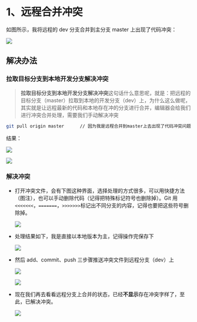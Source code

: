 # 1、远程合并冲突

如图所示，我将远程的 dev 分支合并到主分支 master 上出现了代码冲突：

![](D:\Project\image-host\img/image-20210809212929965.png)

## 解决办法

### 拉取目标分支到本地开发分支解决冲突

> **拉取目标分支到本地开发分支解决冲突**这句话什么意思呢，就是：把远程的目标分支（master）拉取到本地的开发分支（dev）上，为什么这么做呢，其实就是让远程最新的代码和本地存在冲的分支进行合并，编辑器会给我们进行冲突合并处理，需要我们手动解决冲突

```bash
git pull origin master		// 因为我是远程合并到master上去出现了代码冲突问题，所以要把远程master代码拉下来合并本地代码，这里拉取的分支要取你远程被合并的分支！！！不是千篇一律的master！！！
```

结果：

![](D:\Project\image-host\img/image-20210809213834634.png)

![](D:\Project\image-host\img/image-20210809214106262.png)

### 解决冲突

-   打开冲突文件，会有下图这种界面，选择处理的方式很多，可以用快捷方法（图注），也可以手动删除代码（记得把特殊标记符号也删除掉）。Git 用`<<<<<<<`，`=======`，`>>>>>>>`标记出不同分支的内容，记得也要把这些符号删除掉。

    ![](D:\Project\image-host\img/image-20210809215051338.png)

-   处理结果如下，我是直接以本地版本为主，记得操作完保存下

    ![](D:\Project\image-host\img/image-20210809215310943.png)

-   然后 add、commit、push 三步骤推送冲突文件到远程分支（dev）上

    ![](D:\Project\image-host\img/image-20210809215645899.png)

    ![](D:\Project\image-host\img/image-20210809215736337.png)

-   现在我们再去看看远程分支上合并的状态，已经**不显示**存在冲突字样了，至此，已解决冲突。

    ![](D:\Project\image-host\img/image-20210809215923516.png)
